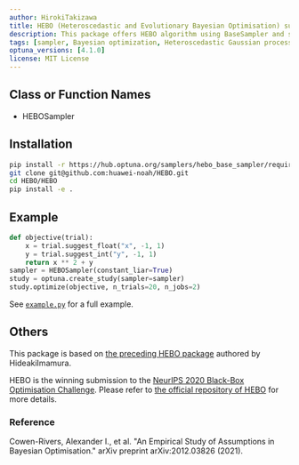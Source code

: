 ```yaml
---
author: HirokiTakizawa
title: HEBO (Heteroscedastic and Evolutionary Bayesian Optimisation) supporting Define-by-Run and parallelization
description: This package offers HEBO algorithm using BaseSampler and supports parallelization in exchange for increased computation.
tags: [sampler, Bayesian optimization, Heteroscedastic Gaussian process, Evolutionary algorithm]
optuna_versions: [4.1.0]
license: MIT License
---
```


## Class or Function Names

- HEBOSampler

## Installation

```bash
pip install -r https://hub.optuna.org/samplers/hebo_base_sampler/requirements.txt
git clone git@github.com:huawei-noah/HEBO.git
cd HEBO/HEBO
pip install -e .
```

## Example

```python
def objective(trial):
    x = trial.suggest_float("x", -1, 1)
    y = trial.suggest_int("y", -1, 1)
    return x ** 2 + y
sampler = HEBOSampler(constant_liar=True)
study = optuna.create_study(sampler=sampler)
study.optimize(objective, n_trials=20, n_jobs=2)
```

See [`example.py`](https://github.com/optuna/optunahub-registry/blob/main/package/samplers/hebo_base_sampler/example.py) for a full example.

## Others

This package is based on [the preceding HEBO package](https://hub.optuna.org/samplers/hebo/) authored by HideakiImamura.

HEBO is the winning submission to the [NeurIPS 2020 Black-Box Optimisation Challenge](https://bbochallenge.com/leaderboard).
Please refer to [the official repository of HEBO](https://github.com/huawei-noah/HEBO/tree/master/HEBO) for more details.

### Reference

Cowen-Rivers, Alexander I., et al. "An Empirical Study of Assumptions in Bayesian Optimisation." arXiv preprint arXiv:2012.03826 (2021).

